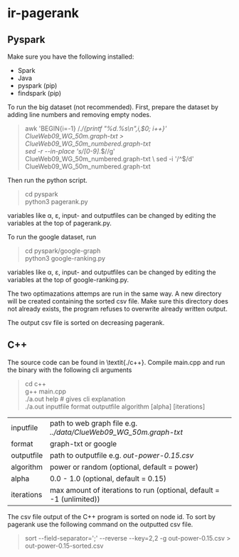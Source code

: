 # ir-pagerank

## Pyspark
Make sure you have the following installed: 
- Spark
- Java 
- pyspark (pip)
- findspark (pip)


To run the big dataset (not recommended).
First, prepare the dataset by adding line numbers and removing empty nodes.

> awk 'BEGIN{i=-1} /.*/{printf "%d.%s\n",i,$0; i++}' ClueWeb09_WG_50m.graph-txt > ClueWeb09_WG_50m_numbered.graph-txt \
> sed -r --in-place 's/[0-9]*\.$//g' ClueWeb09_WG_50m_numbered.graph-txt \
> sed -i '/^$/d' ClueWeb09_WG_50m_numbered.graph-txt

Then run the python script.

> cd pyspark \
> python3 pagerank.py 

variables like α, ε, input- and outputfiles can be changed by editing the variables at the top of pagerank.py.

To run the google dataset, run
> cd pyspark/google-graph \
> python3 google-ranking.py

variables like α, ε, input- and outputfiles can be changed by editing the variables at the top of google-ranking.py.


The two optimazations attemps are run in the same way. A new directory will be created containing the sorted csv file. Make sure this directory does not already exists, the program refuses to overwrite already written output.

The output csv file is sorted on decreasing pagerank.

## C++ 
The source code can be found in \textit{./c++}. Compile main.cpp and run the binary with the following cli arguments
> cd c++ \
> g++ main.cpp\
> ./a.out help    # gives cli explanation \
> ./a.out inputfile format outputfile algorithm [alpha] [iterations]

|||
|---|---|
| inputfile | path to web graph file e.g. *../data/ClueWeb09\_WG\_50m.graph-txt* |
| format | graph-txt or google |
| outputfile | path to outputfile e.g. *out-power-0.15.csv*|
| algorithm | power or random (optional, default = power)|
| alpha | 0.0 - 1.0 (optional, default = 0.15)|
| iterations | max amount of iterations to run (optional, default = -1 (unlimited))|

The csv file output of the C++ program is sorted on node id. To sort by pagerank use the following command on the outputted csv file.

> sort --field-separator=';' --reverse --key=2,2 -g out-power-0.15.csv > out-power-0.15-sorted.csv
